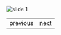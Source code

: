 ![slide 1](https://dl.dropboxusercontent.com/u/2977490/presentations/cookbook/img1.jpg)

| | |
|--|--|
|[previous](00.md)|[next](02.md)|